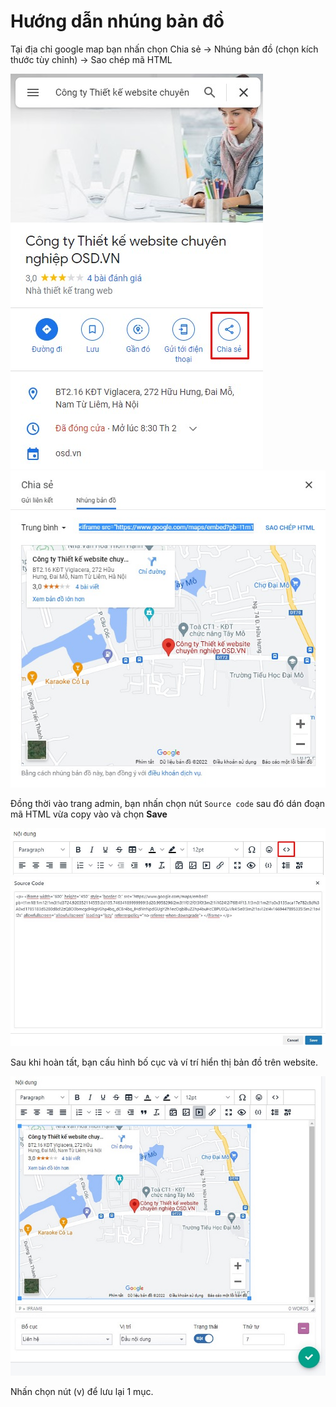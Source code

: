 # Hướng dẫn nhúng bản đồ

Tại địa chỉ google map bạn nhấn chọn Chia sẻ -> Nhúng bản đồ (chọn kích thước tùy chỉnh) -> Sao chép mã HTML

![map-1.jpg](img/map-1.jpg)
![map-2.jpg](img/map-2.jpg)

Đồng thời vào trang admin, bạn nhấn chọn nút `Source code` sau đó dán đoạn mã HTML vừa copy vào và chọn **Save**

![source-code.jpg](img/source-code.jpg)
![map-3.jpg](img/map-3.jpg)

Sau khi hoàn tất, bạn cấu hình bố cục và ví trí hiển thị bản đồ trên website.

![map-4.jpg](img/map-4.jpg)

Nhấn chọn nút (v) để lưu lại 1 mục.